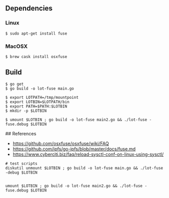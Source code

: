 ## Dependencies

### Linux

```shell
$ sudo apt-get install fuse
```

### MacOSX

```shell
$ brew cask install osxfuse

```

## Build

```shell
$ go get
$ go build -o lot-fuse main.go
```

```shell
$ export LOTPATH=/tmp/mountpoint
$ export LOTBIN=$LOTPATH/bin
$ export PATH=$PATH:$LOTBIN
$ mkdir -p $LOTBIN
```

```shell
$ umount $LOTBIN ; go build -o lot-fuse main2.go && ./lot-fuse -fuse.debug $LOTBIN
```

## References

- https://github.com/osxfuse/osxfuse/wiki/FAQ
- https://github.com/ipfs/go-ipfs/blob/master/docs/fuse.md
- https://www.cyberciti.biz/faq/reload-sysctl-conf-on-linux-using-sysctl/

```shell
# test scripts
diskutil unmount $LOTBIN ; go build -o lot-fuse main.go && ./lot-fuse -debug $LOTBIN


umount $LOTBIN ; go build -o lot-fuse main2.go && ./lot-fuse -fuse.debug $LOTBIN
```
